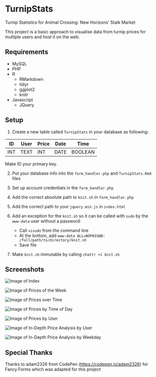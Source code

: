 # TurnipStats
Turnip Statistics for Animal Crossing: New Horizons' Stalk Market

This project is a basic approach to visualise data from turnip prices for multiple users and host it on the web.

## Requirements

* MySQL
* PHP
* R 
  - RMarkdown
  - tidyr
  - ggplot2
  - knitr
* Javascript
  - JQuery

## Setup

1. Create a new table called `TurnipStats` in your database as following:

  | ID | User | Price | Date | Time |
  | --- | --- | --- | --- | --- |
  | INT | TEXT | INT | DATE | BOOLEAN |

  Make ID your primary key.

2. Put your database info into the `form_handler.php` and `TurnipStats.Rmd` files

3. Set up account credentials in the `form_handler.php`

4. Add the correct absolute path to `knit.sh` in `form_handler.php`

5. Add the correct path to your `jquery.min.js` in `index.html`

6. Add an exception for the `knit.sh` so it can be called with `sudo` by the `www-data` user without a password:
   - Call `visudo` from the command line
   - At the bottom, add `www-data ALL=NOPASSWD: /full/path/to/directory/knit.sh`
   - Save file

7. Make `knit.sh` immutable by calling `chattr +i knit.sh`

## Screenshots
![Image of Index](screenshots/index.png)


![Image of Prices of the Week](screenshots/prices_of_the_week.png)


![Image of Prices over Time](screenshots/prices_over_time.png)


![Image of Prices by Time of Day](screenshots/prices_by_time_of_day.png)


![Image of Prices by User](screenshots/prices_by_user.png)


![Image of In-Depth Price Analysis by User](screenshots/in-depth_price_analysis.png)

![Image of In-Depth Price Analysis by Weekday](screenshots/prices_by_weekday.png)

## Special Thanks

Thanks to adam2326 from CodePen (https://codepen.io/adam2326) for Fancy Forms which was adapted for this project
